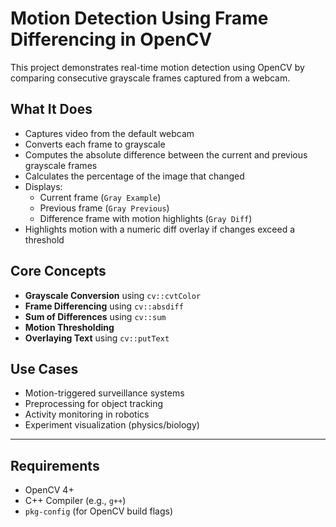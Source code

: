 # Motion Detection Using Frame Differencing in OpenCV

This project demonstrates real-time motion detection using OpenCV by comparing consecutive grayscale frames captured from a webcam.

## What It Does

- Captures video from the default webcam
- Converts each frame to grayscale
- Computes the absolute difference between the current and previous grayscale frames
- Calculates the percentage of the image that changed
- Displays:
  - Current frame (`Gray Example`)
  - Previous frame (`Gray Previous`)
  - Difference frame with motion highlights (`Gray Diff`)
- Highlights motion with a numeric diff overlay if changes exceed a threshold

## Core Concepts

- **Grayscale Conversion** using `cv::cvtColor`
- **Frame Differencing** using `cv::absdiff`
- **Sum of Differences** using `cv::sum`
- **Motion Thresholding**
- **Overlaying Text** using `cv::putText`

## Use Cases
- Motion-triggered surveillance systems
- Preprocessing for object tracking
- Activity monitoring in robotics
- Experiment visualization (physics/biology)

---

## Requirements
- OpenCV 4+
- C++ Compiler (e.g., `g++`)
- `pkg-config` (for OpenCV build flags)
